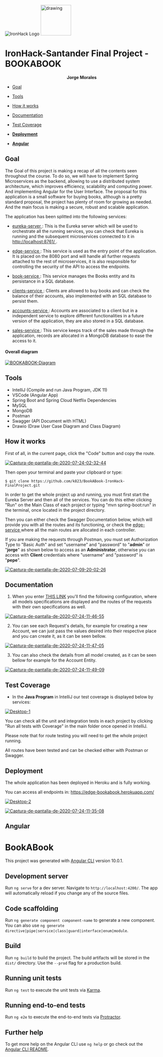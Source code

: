 ![IronHack Logo](https://s3-eu-west-1.amazonaws.com/ih-materials/uploads/upload_d5c5793015fec3be28a63c4fa3dd4d55.png) <img src="https://external-content.duckduckgo.com/iu/?u=https%3A%2F%2Fyt3.ggpht.com%2F-ucfOhKHcl_w%2FAAAAAAAAAAI%2FAAAAAAAAAAA%2FmzypJuHb_go%2Fs900-c-k-no%2Fphoto.jpg&f=1&nofb=1" alt="drawing" width="100"/>

# IronHack-Santander Final Project - BOOKABOOK

<p align="center"><strong> Jorge Morales </strong></p>

* [Goal](#goal)

* [Tools](#tools)

* [How it works](#how-it-works)

* [Documentation](#documentation)

* [Test Coverage](#test-coverage)

* [**Deployment**](#deployment)

* [**Angular**](#angular)


## <a name="goal"></a>Goal
The Goal of this project is making a recap of all the contents seen throughout the course. To do so, we will have to implement Spring Microservices as the backend, allowing to use a distributed system architecture, which improves efficiency, scalability and computing power. And implementing Angular for the User Interface. The proposal for this application is a small software for buying books, although is a pretty standard proposal, the project has plenty of room for growing as needed. And the main focus is making a secure, robust and scalable application.

The application has been splitted into the following services: 

- [eureka-server
](#): This is the Eureka server which will be used to orchestrate all the running services, you can check that Eureka is running and the subsequent microservices connected to it in [http://localhost:8761/
](http://localhost:8761/).


- [edge-service
](#): This service is used as the entry point of the application. It is placed on the 8080 port and will handle all further requests attached to the rest of microservices, it is also responsible for controlling the security of the API to access the endpoints. 

- [book-service
](#): This service manages the Books entity and its persistance in a SQL database.

- [clients-service
](#): Clients are allowed to buy books and can check the balance of their accounts, also implemented with an SQL database to persist them.

- [accounts-service
](#): Accounts are associated to a client but in a independent service to explore different functionalities in a future version of the application, they are also stored in a SQL database.

- [sales-service
](#): This service keeps track of the sales made through the application, records are allocated in a MongoDB database to ease the access to it. 

#### Overall diagram

<a href="https://ibb.co/fQmBkQt"><img src="https://i.ibb.co/qxbXNx9/BOOKABOOK-Diagram.png" alt="BOOKABOOK-Diagram" border="0"></a>


## <a name="tools"></a>Tools
- IntelliJ (Compile and run Java Program, JDK 11)
- VSCode (Angular App)
- Spring Boot and Spring Cloud Netflix Dependencies
- MySQL
- MongoDB
- Postman
- Swagger (API Document with HTML)
- Drawio (Draw User Case Diagram and Class Diagram)

## <a name="how-it-works"></a>How it works

First of all, in the current page, click the "Code" button and copy the route. 

<a href="https://imgbb.com/"><img src="https://i.ibb.co/SQDcTMR/Captura-de-pantalla-de-2020-07-24-02-32-44.png" alt="Captura-de-pantalla-de-2020-07-24-02-32-44" border="0"></a>

Then open your terminal and paste your clipboard or type: 

`$ git clone https://github.com/k823/BookABook-IronHack-FinalProject.git
`

In order to get the whole project up and running, you must first start the Eureka Server and then all of the services. You can do this either clicking "Run" on the Main Class of each project or typing "mvn spring-boot:run" in the terminal, once located in the project directory.

Then you can either check the Swagger Documentation below, which will provide you with all the routes and its functioning, or check the [edge-service
](#) where all the main routes are allocated in each controller.

If you are making the requests through Postman, you must set Authorization Type to "Basic Auth" and set "username" and "password" to "**admin**" or "**jorge**" as shown below to access as an **Administrator**, otherwise you can access with **Client** credentials where "username" and "password" is "**pepe**".

<a href="https://ibb.co/x58YR5s"><img src="https://i.ibb.co/ggFdBg7/Captura-de-pantalla-de-2020-07-09-20-02-26.png" alt="Captura-de-pantalla-de-2020-07-09-20-02-26" border="0"></a>

## <a name="documentation"></a>Documentation

1. When you enter [THIS LINK](https://edge-bookabook.herokuapp.com/swagger-ui.html#/) you'll find the following configuration, where all models specifications are displayed and the routes of the requests with their own specifications as well.

<a href="https://ibb.co/HVVk0q8"><img src="https://i.ibb.co/BttSmBM/Captura-de-pantalla-de-2020-07-24-11-46-55.png" alt="Captura-de-pantalla-de-2020-07-24-11-46-55" border="0"></a>

2. You can see each Request's details, for example for creating a new Account, we can just pass the values desired into their respective place and you can create it, as it can be seen bellow.

<a href="https://ibb.co/ZTMmC8N"><img src="https://i.ibb.co/BsCNRZw/Captura-de-pantalla-de-2020-07-24-11-47-05.png" alt="Captura-de-pantalla-de-2020-07-24-11-47-05" border="0"></a>

3. You can also check the details from all model created, as it can be seen bellow for example for the Account Entity.

<a href="https://ibb.co/7XTzydV"><img src="https://i.ibb.co/80RB8L2/Captura-de-pantalla-de-2020-07-24-11-49-09.png" alt="Captura-de-pantalla-de-2020-07-24-11-49-09" border="0"></a>

## <a name="test-coverage"></a>Test Coverage
* In the **Java Program** in IntelliJ our test coverage is displayed below by services: 

<a href="https://ibb.co/cT5CstN"><img src="https://i.ibb.co/XJB3Gpz/Desktop-1.png" alt="Desktop-1" border="0"></a>

You can check all the unit and integration tests in each project by clicking "Run all tests with Coverage" in the main folder once opened in IntelliJ. 

Please note that for route testing you will need to get the whole project running.

All routes have been tested and can be checked either with Postman or Swagger.

## <a name="deployment"></a><strong>Deployment</strong>

The whole application has been deployed in Heroku and is fully working. 

You can access all endpoints in: https://edge-bookabook.herokuapp.com/

<a href="https://ibb.co/kMxX90P"><img src="https://i.ibb.co/FnKz0Jd/Desktop-2.png" alt="Desktop-2" border="0"></a>

<a href="https://ibb.co/FDGzjrJ"><img src="https://i.ibb.co/6W6FfMb/Captura-de-pantalla-de-2020-07-24-11-35-08.png" alt="Captura-de-pantalla-de-2020-07-24-11-35-08" border="0"></a>

## <a name="angular"></a>Angular
# BookABook

This project was generated with [Angular CLI](https://github.com/angular/angular-cli) version 10.0.1.

## Development server

Run `ng serve` for a dev server. Navigate to `http://localhost:4200/`. The app will automatically reload if you change any of the source files.

## Code scaffolding

Run `ng generate component component-name` to generate a new component. You can also use `ng generate directive|pipe|service|class|guard|interface|enum|module`.

## Build

Run `ng build` to build the project. The build artifacts will be stored in the `dist/` directory. Use the `--prod` flag for a production build.

## Running unit tests

Run `ng test` to execute the unit tests via [Karma](https://karma-runner.github.io).

## Running end-to-end tests

Run `ng e2e` to execute the end-to-end tests via [Protractor](http://www.protractortest.org/).

## Further help

To get more help on the Angular CLI use `ng help` or go check out the [Angular CLI README](https://github.com/angular/angular-cli/blob/master/README.md).
